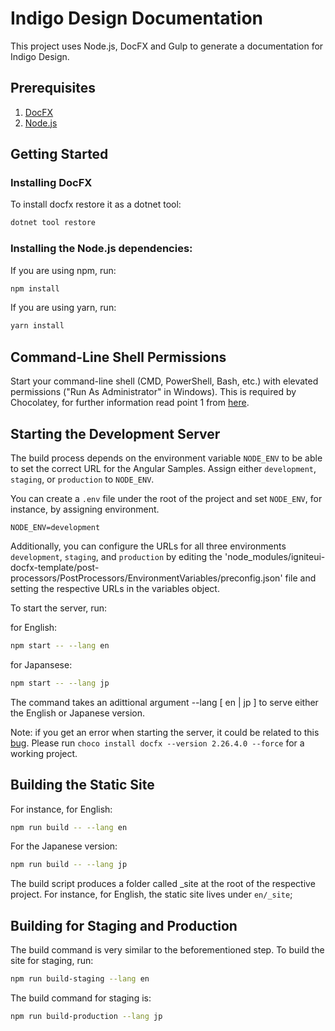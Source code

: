 # Indigo Design Documentation

This project uses Node.js, DocFX and Gulp to generate a documentation for Indigo Design.

## Prerequisites

1. [DocFX](https://dotnet.github.io/docfx)
2. [Node.js](https://nodejs.org)

## Getting Started

### Installing DocFX

To install docfx restore it as a dotnet tool:

```bash
dotnet tool restore
```

### Installing the Node.js dependencies:

If you are using npm, run:

```bash
npm install
```

If you are using yarn, run:

```bash
yarn install
```

## Command-Line Shell Permissions

Start your command-line shell (CMD, PowerShell, Bash, etc.) with elevated permissions ("Run As Administrator" in Windows). This is required by Chocolatey, for further information read point 1 from [here](https://chocolatey.org/security#overall).

## Starting the Development Server

The build process depends on the environment variable `NODE_ENV` to be able to set the correct URL for the Angular Samples. Assign either `development`, `staging`, or `production` to `NODE_ENV`.

You can create a `.env` file under the root of the project and set `NODE_ENV`, for instance, by assigning environment.

```
NODE_ENV=development
```

Additionally, you can configure the URLs for all three environments `development`, `staging`, and `production` by editing the 'node_modules/igniteui-docfx-template/post-processors/PostProcessors/EnvironmentVariables/preconfig.json' file and setting the respective URLs in the variables object.

To start the server, run:

for English:

```bash
npm start -- --lang en
```

for Japansese:

```bash
npm start -- --lang jp
```

The command takes an adittional argument --lang [ en | jp ] to serve either the English or Japanese version.

Note: if you get an error when starting the server, it could be related to this [bug](https://github.com/IgniteUI/igniteui-docfx/issues/735). Please run `choco install docfx --version 2.26.4.0 --force` for a working project.

## Building the Static Site

For instance, for English:

```bash
npm run build -- --lang en
```

For the Japanese version:

```bash
npm run build -- --lang jp
```

The build script produces a folder called \_site at the root of the respective project.
For instance, for English, the static site lives under `en/_site`;

## Building for Staging and Production

The build command is very similar to the beforementioned step. To build the site for staging, run:

```bash
npm run build-staging --lang en
```

The build command for staging is:

```bash
npm run build-production --lang jp
```
